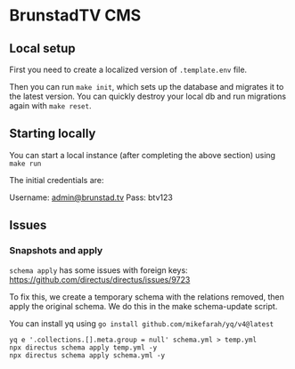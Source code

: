 
# BrunstadTV CMS

## Local setup

First you need to create a localized version of `.template.env` file.

Then you can run `make init`, which sets up the database and migrates it to the latest version.
You can quickly destroy your local db and run migrations again with `make reset`.

## Starting locally

You can start a local instance (after completing the above section) using `make run`

The initial credentials are:

Username: admin@brunstad.tv
Pass: btv123

## Issues

###  Snapshots and apply

`schema apply` has some issues with foreign keys: https://github.com/directus/directus/issues/9723

To fix this, we create a temporary schema with the relations removed, then apply the original schema.
We do this in the make schema-update script.

You can install yq using `go install github.com/mikefarah/yq/v4@latest`

```
yq e '.collections.[].meta.group = null' schema.yml > temp.yml
npx directus schema apply temp.yml -y
npx directus schema apply schema.yml -y
```
